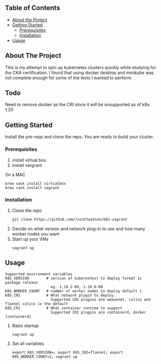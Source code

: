 
<!-- TABLE OF CONTENTS -->
## Table of Contents

* [About the Project](#about-the-project)
* [Getting Started](#getting-started)
  * [Prerequisites](#prerequisites)
  * [Installation](#installation)
* [Usage](#usage)




<!-- ABOUT THE PROJECT -->
## About The Project

This is my attempt to spin up kubernetes clusters quickly while studying for the CKA certification.
I found that using docker desktop and minikube was not complete enough for some of the tests I wanted to perform.

## Todo
Need to remove docker as the CRI since it will be unsupported as of k8s 1.20

<!-- GETTING STARTED -->
## Getting Started

Install the pre-reqs and clone the repo.  You are ready to build your cluster.

### Prerequisites

1. install virtual box
2. install vargrant

On a MAC 
```
brew cask install virtualbox
brew cask install vagrant
```


### Installation

1. Clone the repo
    ```sh
    git clone https://github.com/rscottwatson/k8s-vagrant
    ```
2. Decide on what version and network plug-in to use and how many worker nodes you want
3. Start up your VMs
    ```
    vagrant up
    ```



<!-- USAGE EXAMPLES -->
## Usage
```
Supported environment variables
K8S_VERSION        # version of kubernetest to deploy format is package release
                     eg. 1.19.2-00, 1.18.0-00 
K8S_WORKER_COUNT   # number of worker nodes to deploy default 1
K8S_CNI            # What network plugin to deploy. 
                     Supported CNI plugins are weavenet, calico and flannel calico is the default
K8S_CRI            # What container runtime to support
                     Supported CRI plugins are containerd, docker [containerd]
```

1. Basic startup
    ```
    vagrant up
    ```
2. Set all variables
    ```
    export K8S_VERSION=; export K8S_CNI=flannel; export K8S_WORKER_COUNT=2; vagrant up
    ```




